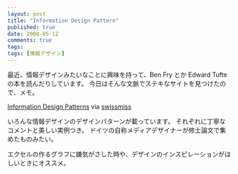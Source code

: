 ```yaml
---
layout: post
title: "Information Design Pattern"
published: true
date: 2008-05-12
comments: true
tags:
tags: [情報デザイン]
---
```


最近、情報デザインみたいなことに興味を持って、Ben Fry とか Edward Tufte の本を読んだりしています。
今日はそんな文脈でステキなサイトを見つけたので、メモ。

[Information Design Patterns](http://niceone.org/infodesign/)
via [swissmiss](http://swissmiss.typepad.com/weblog/2008/05/information-des.html)

いろんな情報デザインのデザインパターンが載っています。
それぞれに丁寧なコメントと美しい実例つき。
ドイツの自称メディアデザイナーが修士論文で集めたものみたい。

エクセルの作るグラフに嫌気がさした時や、デザインのインスピレーションがほしいときにオススメ。
